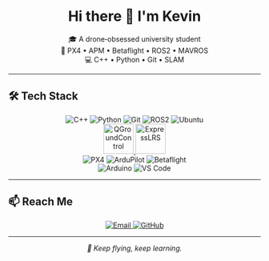 <h1 align="center">Hi there 👋 I'm Kevin</h1>

<p align="center">
  🎓 A drone‑obsessed university student<br>
  🚁 PX4 • APM • Betaflight • ROS2 • MAVROS<br>
  💻 C++ • Python • Git • SLAM
</p>

---

## 🛠️ Tech Stack

<p align="center">
  <!-- Languages & Frameworks -->
  <img src="https://img.shields.io/badge/C%2B%2B-00599C?style=for-the-badge&logo=c%2B%2B&logoColor=white" alt="C++"/>
  <img src="https://img.shields.io/badge/Python-3776AB?style=for-the-badge&logo=python&logoColor=white" alt="Python"/>
  <img src="https://img.shields.io/badge/Git-F05032?style=for-the-badge&logo=git&logoColor=white" alt="Git"/>
  <img src="https://img.shields.io/badge/ROS2_Humble-22314E?style=for-the-badge&logo=ros&logoColor=white" alt="ROS2"/>
  <img src="https://img.shields.io/badge/Ubuntu_22.04-E95420?style=for-the-badge&logo=ubuntu&logoColor=white" alt="Ubuntu"/>

  <br/>

  <!-- Drone Systems — 真正 App 图标 -->
  <a href="https://qgroundcontrol.com">
    <img src="https://is1-ssl.mzstatic.com/image/thumb/Purple114/v4/…/512x512bb.png" width="60" alt="QGroundControl"/>
  </a>
  <a href="https://expresslrs.org">
    <img src="https://expresslrs.org/assets/img/expresslrs-logo-white.svg" width="60" alt="ExpressLRS"/>
  </a>

  <br/>

  <!-- 其余徽章 -->
  <img src="https://img.shields.io/badge/PX4-000000?style=for-the-badge&logo=px4&logoColor=white" alt="PX4"/>
  <img src="https://img.shields.io/badge/ArduPilot-008000?style=for-the-badge&logo=ardupilot&logoColor=white" alt="ArduPilot"/>
  <img src="https://img.shields.io/badge/Betaflight-FECA1B?style=for-the-badge&logo=betaflight&logoColor=black" alt="Betaflight"/>

  <br/>

  <!-- Tools etc. -->
  <img src="https://img.shields.io/badge/Arduino_IDE-00979D?style=for-the-badge&logo=arduino&logoColor=white" alt="Arduino"/>
  <img src="https://img.shields.io/badge/VS_Code-007ACC?style=for-the-badge&logo=visual-studio-code&logoColor=white" alt="VS Code"/>
  <!-- … 其他徽章 … -->
</p>

---

## 📫 Reach Me

<p align="center">
  <a href="mailto:tjq1994264536@icloud.com">
    <img src="https://img.shields.io/badge/Email-D14836?style=for-the-badge&logo=gmail&logoColor=white" alt="Email"/>
  </a>
  <a href="https://github.com/kevintjq">
    <img src="https://img.shields.io/badge/GitHub-100000?style=for-the-badge&logo=github&logoColor=white" alt="GitHub"/>
  </a>
</p>

---

<p align="center"><i>🛫 Keep flying, keep learning.</i></p>
